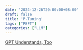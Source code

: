 ```yaml
---
date: '2024-12-26T20:00:00+08:00'
draft: false
title: 'P-Tuning'
tags: ["PEFT"]
categories: ["LLM"]
---
```


[GPT Understands, Too](https://xves6ft58q.feishu.cn/docx/BKTQdaW5eoXGcMx35omcFjUFnKX?from=from_copylink)
